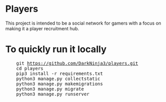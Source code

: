 # Players
This project is intended to be a social network for gamers with a focus on making it a player recruitment hub.

# To quickly run it locally
<pre>
    git <a href="https://github.com/DarkNinja3/players.git"/>https://github.com/DarkNinja3/players.git</a>
    cd players
    pip3 install -r requirements.txt
    python3 manage.py collectstatic
    python3 manage.py makemigrations
    python3 manage.py migrate
    python3 manage.py runserver
</pre>
